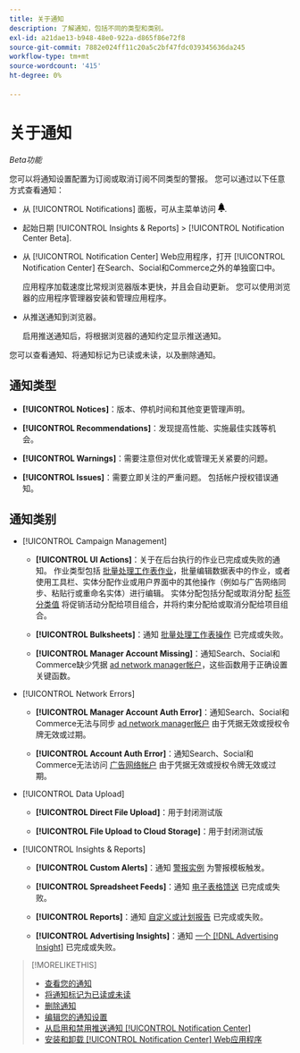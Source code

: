 ```yaml
---
title: 关于通知
description: 了解通知，包括不同的类型和类别。
exl-id: a21dae13-b948-48e0-922a-d865f86e72f8
source-git-commit: 7882e024ff11c20a5c2bf47fdc039345636da245
workflow-type: tm+mt
source-wordcount: '415'
ht-degree: 0%

---
```


# 关于通知

*Beta功能*

您可以将通知设置配置为订阅或取消订阅不同类型的警报。 您可以通过以下任意方式查看通知：

* 从 [!UICONTROL Notifications] 面板，可从主菜单访问 ![通知](/help/search-social-commerce/assets/notifications-panel.png "通知").

* 起始日期 [!UICONTROL Insights & Reports] > [!UICONTROL Notification Center Beta].

* 从 [!UICONTROL Notification Center] Web应用程序，打开 [!UICONTROL Notification Center] 在Search、Social和Commerce之外的单独窗口中。

  应用程序加载速度比常规浏览器版本更快，并且会自动更新。 您可以使用浏览器的应用程序管理器安装和管理应用程序。

* 从推送通知到浏览器。

  启用推送通知后，将根据浏览器的通知约定显示推送通知。

您可以查看通知、将通知标记为已读或未读，以及删除通知。

## 通知类型

* **[!UICONTROL Notices]**：版本、停机时间和其他变更管理声明。

* **[!UICONTROL Recommendations]**：发现提高性能、实施最佳实践等机会。

* **[!UICONTROL Warnings]**：需要注意但对优化或管理无关紧要的问题。

* **[!UICONTROL Issues]**：需要立即关注的严重问题。 包括帐户授权错误通知。

## 通知类别

* [!UICONTROL Campaign Management]

   * **[!UICONTROL UI Actions]**：关于在后台执行的作业已完成或失败的通知。 作业类型包括 [批量处理工作表作业](/help/search-social-commerce/campaign-management/bulksheets/bulksheet-about.md)，批量编辑数据表中的作业，或者使用工具栏、实体分配作业或用户界面中的其他操作（例如与广告网络同步、粘贴行或重命名实体）进行编辑。 实体分配包括分配或取消分配 [标签分类值](/help/search-social-commerce/campaign-management/label-classifications/classification-about.md) 将促销活动分配给项目组合，并将约束分配给或取消分配给项目组合。<!--Link "constraint" to constraint-about.md if that file is ever public -->

   * **[!UICONTROL Bulksheets]**：通知 [批量处理工作表操作](/help/search-social-commerce/campaign-management/bulksheets/bulksheet-about.md) 已完成或失败。

   * **[!UICONTROL Manager Account Missing]**：通知Search、Social和Commerce缺少凭据 [ad network manager帐户](/help/search-social-commerce/admin/manager-accounts.md)，这些函数用于正确设置关键函数。

<!--
* [!UICONTROL Setup Errors]

  * **[!UICONTROL Adobe Analytics Tracking Setup Error]**: : Notifications that the [!UICONTROL Landing Page Suffix] value is incorrect, missing, or contains an incorrect s_kwcid template; or it's overridden at a lower level by an incorrect value.
  
  * **[!UICONTROL Manager Account Missing]**: Notifications that Search, Social, & Commerce is missing the credentials for an [ad network manager account](/help/search-social-commerce/admin/manager-accounts.md), which are for the correct setup of critical functions.

-->

* [!UICONTROL Network Errors]

   * **[!UICONTROL Manager Account Auth Error]**：通知Search、Social和Commerce无法与同步 [ad network manager帐户](/help/search-social-commerce/admin/manager-accounts.md) 由于凭据无效或授权令牌无效或过期。

   * **[!UICONTROL Account Auth Error]**：通知Search、Social和Commerce无法访问 [广告网络帐户](/help/search-social-commerce/campaign-management/accounts/ad-network-account-about.md) 由于凭据无效或授权令牌无效或过期。

* [!UICONTROL Data Upload]

   * **[!UICONTROL Direct File Upload]**：用于封闭测试版

   * **[!UICONTROL File Upload to Cloud Storage]**：用于封闭测试版

<!--
* [!UICONTROL Optimization]
-->

* [!UICONTROL Insights & Reports]

   * **[!UICONTROL Custom Alerts]**：通知 [警报实例](/help/search-social-commerce/alerts/alert-about.md) 为警报模板触发。

   * **[!UICONTROL Spreadsheet Feeds]**：通知 [电子表格馈送](/help/search-social-commerce/reports/automation/spreadsheet-feeds/spreadsheet-feed-about.md) 已完成或失败。

   * **[!UICONTROL Reports]**：通知 [自定义或计划报告](/help/search-social-commerce/reports/report-about.md) 已完成或失败。

   * **[!UICONTROL Advertising Insights]**：通知 [一个 [!DNL Advertising Insight]](/help/search-social-commerce/advertising-insights/insight-about.md) 已完成或失败。

<!--
* [!UICONTROL System]
-->

>[!MORELIKETHIS]
>
>* [查看您的通知](notification-view.md)
>* [将通知标记为已读或未读](notification-mark-read-unread.md)
>* [删除通知](notification-delete.md)
>* [编辑您的通知设置](notification-edit.md)
>* [从启用和禁用推送通知 [!UICONTROL Notification Center]](notifications-push-enable-disable.md)
>* [安装和卸载 [!UICONTROL Notification Center] Web应用程序](notification-app-install-uninstall.md)
